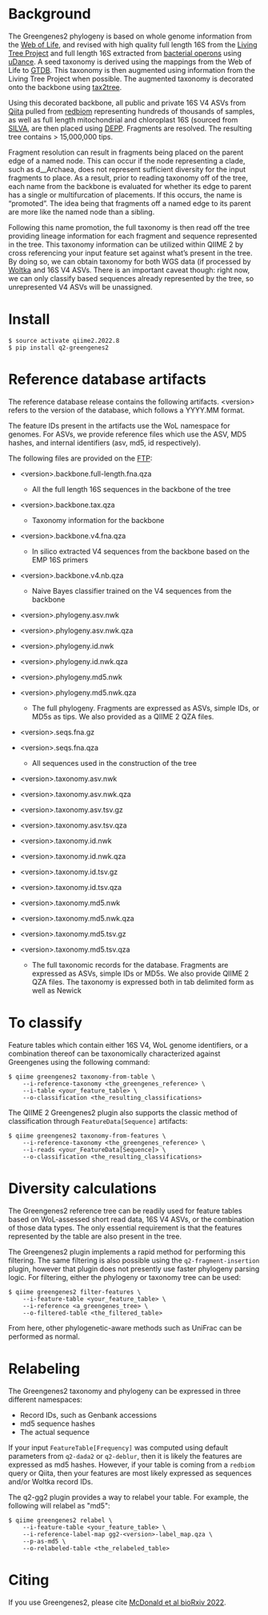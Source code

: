 # Background

The Greengenes2 phylogeny is based on whole genome information from the [Web of Life](https://biocore.github.io/wol/), and revised with high quality full length 16S from the [Living Tree Project](https://imedea.uib-csic.es/mmg/ltp/) and full length 16S extracted from [bacterial operons](https://www.nature.com/articles/s41592-020-01041-y) using [uDance](https://github.com/balabanmetin/uDance). A seed taxonomy is derived using the mappings from the Web of Life to [GTDB](https://gtdb.ecogenomic.org/). This taxonomy is then augmented using information from the Living Tree Project when possible. The augmented taxonomy is decorated onto the backbone using [tax2tree](https://github.com/biocore/tax2tree).

Using this decorated backbone, all public and private 16S V4 ASVs from [Qiita](https://qiita.ucsd.edu/) pulled from [redbiom](https://github.com/biocore/redbiom/) representing hundreds of thousands of samples, as well as full length mitochondrial and chloroplast 16S (sourced from [SILVA](https://www.arb-silva.de/), are then placed using [DEPP](https://github.com/yueyujiang/DEPP). Fragments are resolved. The resulting tree contains > 15,000,000 tips. 

Fragment resolution can result in fragments being placed on the parent edge of a named node. This can occur if the node representing a clade, such as d__Archaea, does not represent sufficient diversity for the input fragments to place. As a result, prior to reading taxonomy off of the tree, each name from the backbone is evaluated for whether its edge to parent has a single or multifurcation of placements. If this occurs, the name is “promoted”. The idea being that fragments off a named edge to its parent are more like the named node than a sibling.

Following this name promotion, the full taxonomy is then read off the tree providing lineage information for each fragment and sequence represented in the tree. This taxonomy information can be utilized within QIIME 2 by cross referencing your input feature set against what’s present in the tree. By doing so, we can obtain taxonomy for both WGS data (if processed by [Woltka](https://github.com/qiyunzhu/woltka) and 16S V4 ASVs. There is an important caveat though: right now, we can only classify based sequences already represented by the tree, so unrepresented V4 ASVs will be unassigned.  

# Install

```
$ source activate qiime2.2022.8
$ pip install q2-greengenes2
```

# Reference database artifacts

The reference database release contains the following artifacts. \<version\> refers to the version of the database, which follows a YYYY.MM format.  

The feature IDs present in the artifacts use the WoL namespace for genomes. For ASVs, we provide reference files which use the ASV, MD5 hashes, and internal identifiers (asv, md5, id respectively).

The following files are provided on the [FTP](http://ftp.microbio.me/greengenes_release/current):

* \<version\>.backbone.full-length.fna.qza
    * All the full length 16S sequences in the backbone of the tree

* \<version\>.backbone.tax.qza
    * Taxonomy information for the backbone

* \<version\>.backbone.v4.fna.qza
    * In silico extracted V4 sequences from the backbone based on the EMP 16S primers

* \<version\>.backbone.v4.nb.qza
    * Naive Bayes classifier trained on the V4 sequences from the backbone

* \<version\>.phylogeny.asv.nwk
* \<version\>.phylogeny.asv.nwk.qza
* \<version\>.phylogeny.id.nwk
* \<version\>.phylogeny.id.nwk.qza
* \<version\>.phylogeny.md5.nwk
* \<version\>.phylogeny.md5.nwk.qza
    * The full phylogeny. Fragments are expressed as ASVs, simple IDs, or MD5s as tips. We also provided as a QIIME 2 QZA files.

* \<version\>.seqs.fna.gz
* \<version\>.seqs.fna.qza
    * All sequences used in the construction of the tree

* \<version\>.taxonomy.asv.nwk
* \<version\>.taxonomy.asv.nwk.qza
* \<version\>.taxonomy.asv.tsv.gz
* \<version\>.taxonomy.asv.tsv.qza
* \<version\>.taxonomy.id.nwk
* \<version\>.taxonomy.id.nwk.qza
* \<version\>.taxonomy.id.tsv.gz
* \<version\>.taxonomy.id.tsv.qza
* \<version\>.taxonomy.md5.nwk
* \<version\>.taxonomy.md5.nwk.qza
* \<version\>.taxonomy.md5.tsv.gz
* \<version\>.taxonomy.md5.tsv.qza
    * The full taxonomic records for the database. Fragments are expressed as ASVs, simple IDs or MD5s. We also provide QIIME 2 QZA files. The taxonomy is expressed both in tab delimited form as well as Newick

# To classify

Feature tables which contain either 16S V4, WoL genome identifiers, or a combination thereof can be taxonomically characterized against Greengenes using the following command:

```
$ qiime greengenes2 taxonomy-from-table \
	--i-reference-taxonomy <the_greengenes_reference> \
	--i-table <your_feature_table> \
    --o-classification <the_resulting_classifications>
```

The QIIME 2 Greengenes2 plugin also supports the classic method of classification through `FeatureData[Sequence]` artifacts:

```
$ qiime greengenes2 taxonomy-from-features \
    --i-reference-taxonomy <the_greengenes_reference> \
    --i-reads <your_FeatureData[Sequence]> \ 
    --o-classification <the_resulting_classifications>
```

# Diversity calculations

The Greengenes2 reference tree can be readily used for feature tables based on WoL-assessed short read data, 16S V4 ASVs, or the combination of those data types. The only essential requirement is that the features represented by the table are also present in the tree.

The Greengenes2 plugin implements a rapid method for performing this filtering. The same filtering is also possible using the `q2-fragment-insertion` plugin, however that plugin does not presently use faster phylogeny parsing logic. For filtering, either the phylogeny or taxonomy tree can be used:

```
$ qiime greengenes2 filter-features \
    --i-feature-table <your_feature_table> \
    --i-reference <a_greengenes_tree> \
    --o-filtered-table <the_filtered_table>
```

From here, other phylogenetic-aware methods such as UniFrac can be performed as normal.

# Relabeling

The Greengenes2 taxonomy and phylogeny can be expressed in three different namespaces:

* Record IDs, such as Genbank accessions
* md5 sequence hashes 
* The actual sequence

If your input `FeatureTable[Frequency]` was computed using default parameters from `q2-dada2` or `q2-deblur`, then it is likely the features are expressed as md5 hashes. However, if your table is coming from a `redbiom` query or Qiita, then your features are most likely expressed as sequences and/or Woltka record IDs. 

The q2-gg2 plugin provides a way to relabel your table. For example, the following will relabel as "md5":

```
$ qiime greengenes2 relabel \
    --i-feature-table <your_feature_table> \
    --i-reference-label-map gg2-<version>-label_map.qza \
    --p-as-md5 \
    --o-relabeled-table <the_relabeled_table>
```

# Citing 

If you use Greengenes2, please cite [McDonald et al bioRxiv 2022](https://www.biorxiv.org/content/10.1101/2022.12.19.520774v1). 
